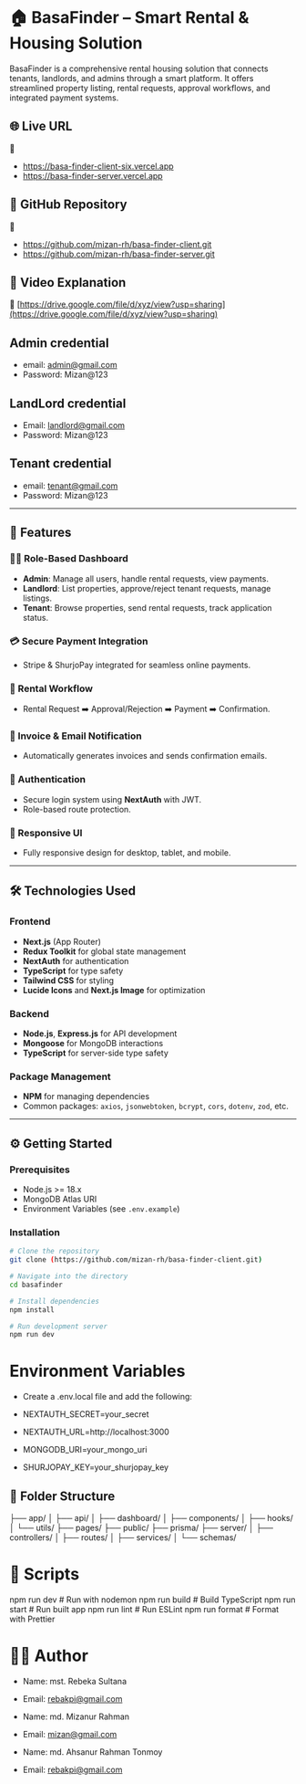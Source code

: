 # 🏠 BasaFinder – Smart Rental & Housing Solution

BasaFinder is a comprehensive rental housing solution that connects tenants, landlords, and admins through a smart platform. It offers streamlined property listing, rental requests, approval workflows, and integrated payment systems.

## 🌐 Live URL
🔗 
- https://basa-finder-client-six.vercel.app
- https://basa-finder-server.vercel.app

## 📂 GitHub Repository
🔗 
- https://github.com/mizan-rh/basa-finder-client.git
- https://github.com/mizan-rh/basa-finder-server.git 

## 🎥 Video Explanation
🔗 [https://drive.google.com/file/d/xyz/view?usp=sharing](https://drive.google.com/file/d/xyz/view?usp=sharing) 

## Admin credential 
- email: admin@gmail.com
- Password: Mizan@123
## LandLord credential
- Email: landlord@gmail.com
- Password: Mizan@123
## Tenant credential
- email: tenant@gmail.com
- Password: Mizan@123


---

## 🚀 Features

### 🧑‍💼 Role-Based Dashboard
- **Admin**: Manage all users, handle rental requests, view payments.
- **Landlord**: List properties, approve/reject tenant requests, manage listings.
- **Tenant**: Browse properties, send rental requests, track application status.

### 💳 Secure Payment Integration
- Stripe & ShurjoPay integrated for seamless online payments.

### 📄 Rental Workflow
- Rental Request ➡️ Approval/Rejection ➡️ Payment ➡️ Confirmation.

### 🧾 Invoice & Email Notification
- Automatically generates invoices and sends confirmation emails.

### 🔐 Authentication
- Secure login system using **NextAuth** with JWT.
- Role-based route protection.

### 📱 Responsive UI
- Fully responsive design for desktop, tablet, and mobile.

---

## 🛠️ Technologies Used

### Frontend
- **Next.js** (App Router)
- **Redux Toolkit** for global state management
- **NextAuth** for authentication
- **TypeScript** for type safety
- **Tailwind CSS** for styling
- **Lucide Icons** and **Next.js Image** for optimization

### Backend
- **Node.js**, **Express.js** for API development
- **Mongoose** for MongoDB interactions
- **TypeScript** for server-side type safety

### Package Management
- **NPM** for managing dependencies
- Common packages: `axios`, `jsonwebtoken`, `bcrypt`, `cors`, `dotenv`, `zod`, etc.

---

## ⚙️ Getting Started

### Prerequisites
- Node.js >= 18.x
- MongoDB Atlas URI
- Environment Variables (see `.env.example`)

### Installation

```bash
# Clone the repository
git clone (https://github.com/mizan-rh/basa-finder-client.git)

# Navigate into the directory
cd basafinder

# Install dependencies
npm install

# Run development server
npm run dev

```
# Environment Variables
- Create a .env.local file and add the following:

- NEXTAUTH_SECRET=your_secret
- NEXTAUTH_URL=http://localhost:3000
- MONGODB_URI=your_mongo_uri
- SHURJOPAY_KEY=your_shurjopay_key

## 🧪 Folder Structure
├── app/
│   ├── api/
│   ├── dashboard/
│   ├── components/
│   ├── hooks/
│   └── utils/
├── pages/
├── public/
├── prisma/
├── server/
│   ├── controllers/
│   ├── routes/
│   ├── services/
│   └── schemas/

# 🧪 Scripts

npm run dev # Run with nodemon
npm run build # Build TypeScript
npm run start # Run built app
npm run lint # Run ESLint
npm run format # Format with Prettier

# 🙋‍♂️ Author

- Name: mst. Rebeka Sultana
- Email: rebakpi@gmail.com

- Name: md. Mizanur Rahman
- Email: mizan@gmail.com

- Name: md. Ahsanur Rahman Tonmoy
- Email: rebakpi@gmail.com

```

```

